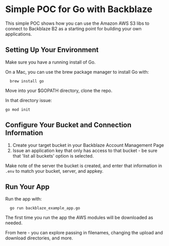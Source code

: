 # Simple POC for Go with Backblaze

This simple POC shows how you can use the Amazon AWS S3 libs to connect to Backblaze B2 as a starting point for building your own applications.

## Setting Up Your Environment

Make sure you have a running install of Go.

On a Mac, you can use the brew package manager to install Go with:

```shell
  brew install go
```
Move into your $GOPATH directory, clone the repo.

In that directory issue:

`go mod init`

## Configure Your Bucket and Connection Information

1. Create your target bucket in your Backblaze Account Management Page
2. Issue an application key that only has access to that bucket - be sure that 'list all buckets' option is selected.

Make note of the server the bucket is created, and enter that information in `.env` to match your bucket, server, and appkey.

## Run Your App

Run the app with:

```golang
  go run backblaze_example_app.go
```

The first time you run the app the AWS modules will be downloaded as needed.

From here -  you can explore passing in filenames, changing the upload and download directories, and more.
